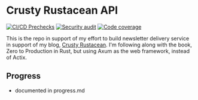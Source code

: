 # Crusty Rustacean API

[![CI/CD Prechecks](https://github.com/sentinel1909/crusty-rustacean-api/actions/workflows/general.yml/badge.svg)](https://github.com/sentinel1909/crusty-rustacean-api/actions/workflows/general.yml)
[![Security audit](https://github.com/sentinel1909/crusty-rustacean-api/actions/workflows/audit.yml/badge.svg)](https://github.com/sentinel1909/crusty-rustacean-api/actions/workflows/audit.yml)
[![Code coverage](https://github.com/sentinel1909/crusty-rustacean-api/actions/workflows/coverage.yml/badge.svg)](https://github.com/sentinel1909/crusty-rustacean-api/actions/workflows/coverage.yml)

This is the repo in support of my effort to build newsletter delivery service in support of my blog, [Crusty Rustacean](https://crusty-rustacean-dev.shuttleapp.rs). I'm following along with the book, Zero to Production in Rust, but using Axum as the web framework, instead of Actix.

## Progress

- documented in progress.md

